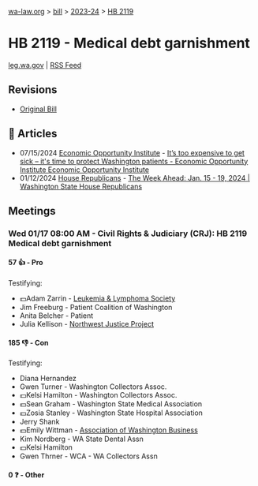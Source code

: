 [wa-law.org](/) > [bill](/bill/) > [2023-24](/bill/2023-24/) > [HB 2119](/bill/2023-24/hb/2119/)

# HB 2119 - Medical debt garnishment
[leg.wa.gov](https://app.leg.wa.gov/billsummary?BillNumber=2119&Year=2023&Initiative=false) | [RSS Feed](./rss.xml)

## Revisions
* [Original Bill](1/)

## 📰 Articles
* 07/15/2024 [Economic Opportunity Institute](/org/economic_opportunity_institute/) - [It’s too expensive to get sick – it's time to protect Washington patients - Economic Opportunity Institute Economic Opportunity Institute](https://www.opportunityinstitute.org/blog/post/its-too-expensive-to-get-sick-its-time-to-protect-washington-patients/#:~:text=HB%202119)
* 01/12/2024 [House Republicans](/org/house_republicans/) - [The Week Ahead: Jan. 15 - 19, 2024 | Washington State House Republicans](http://houserepublicans.wa.gov/week/the-week-ahead-jan-15-19-2024/#:~:text=HB%202119)

## Meetings
### Wed 01/17 08:00 AM - Civil Rights & Judiciary (CRJ): HB 2119 Medical debt garnishment
#### 57 👍 - Pro
Testifying:
* 💵Adam Zarrin - [Leukemia & Lymphoma Society](/org/leukemia_&_lymphoma_society/)
* Jim Freeburg - Patient Coalition of Washington
* Anita Belcher - Patient
* Julia Kellison - [Northwest Justice Project](/org/northwest_justice_project/)

#### 185 👎 - Con
Testifying:
* Diana Hernandez
* Gwen Turner - Washington Collectors Assoc.
* 💵Kelsi Hamilton - Washington Collectors Assoc.
* 💵Sean Graham - Washington State Medical Association
* 💵Zosia Stanley - Washington State Hospital Association
* Jerry Shank
* 💵Emily Wittman - [Association of Washington Business](/org/association_of_washington_business/)
* Kim Nordberg - WA State Dental Assn
* 💵Kelsi Hamilton
* Gwen Thrner - WCA - WA Collectors Assn

#### 0 ❓ - Other
